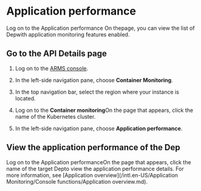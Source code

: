 # Application performance

Log on to the Application performance On thepage, you can view the list of Depwith application monitoring features enabled.

## Go to the API Details page

1.  Log on to the [ARMS console](https://arms-ap-southeast-1.console.aliyun.com/#/home).

2.  In the left-side navigation pane, choose **Container Monitoring**.

3.  In the top navigation bar, select the region where your instance is located.

4.  Log on to the **Container monitoring**On the page that appears, click the name of the Kubernetes cluster.

5.  In the left-side navigation pane, choose **Application performance**.


## View the application performance of the Dep

Log on to the Application performanceOn the page that appears, click the name of the target Depto view the application performance details. For more information, see [Application overview](/intl.en-US/Application Monitoring/Console functions/Application overview.md).


